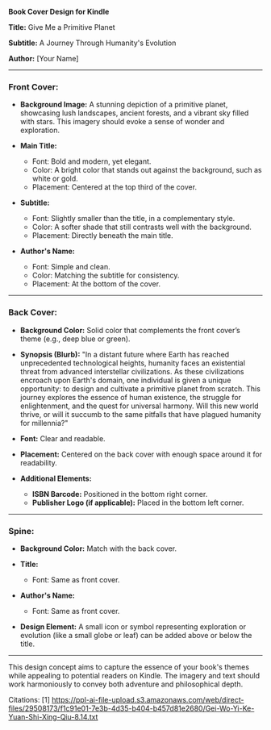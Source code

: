 **Book Cover Design for Kindle**

**Title:** Give Me a Primitive Planet

**Subtitle:** A Journey Through Humanity's Evolution

**Author:** [Your Name]

---

### Front Cover:

- **Background Image:** A stunning depiction of a primitive planet, showcasing lush landscapes, ancient forests, and a vibrant sky filled with stars. This imagery should evoke a sense of wonder and exploration.

- **Main Title:** 
  - Font: Bold and modern, yet elegant. 
  - Color: A bright color that stands out against the background, such as white or gold.
  - Placement: Centered at the top third of the cover.

- **Subtitle:** 
  - Font: Slightly smaller than the title, in a complementary style.
  - Color: A softer shade that still contrasts well with the background.
  - Placement: Directly beneath the main title.

- **Author's Name:** 
  - Font: Simple and clean.
  - Color: Matching the subtitle for consistency.
  - Placement: At the bottom of the cover.

---

### Back Cover:

- **Background Color:** Solid color that complements the front cover’s theme (e.g., deep blue or green).

- **Synopsis (Blurb):**
  "In a distant future where Earth has reached unprecedented technological heights, humanity faces an existential threat from advanced interstellar civilizations. As these civilizations encroach upon Earth's domain, one individual is given a unique opportunity: to design and cultivate a primitive planet from scratch. This journey explores the essence of human existence, the struggle for enlightenment, and the quest for universal harmony. Will this new world thrive, or will it succumb to the same pitfalls that have plagued humanity for millennia?"

- **Font:** Clear and readable.
- **Placement:** Centered on the back cover with enough space around it for readability.

- **Additional Elements:**
  - **ISBN Barcode:** Positioned in the bottom right corner.
  - **Publisher Logo (if applicable):** Placed in the bottom left corner.

---

### Spine:

- **Background Color:** Match with the back cover.
  
- **Title:** 
  - Font: Same as front cover.
  
- **Author's Name:** 
  - Font: Same as front cover.

- **Design Element:** A small icon or symbol representing exploration or evolution (like a small globe or leaf) can be added above or below the title.

---

This design concept aims to capture the essence of your book's themes while appealing to potential readers on Kindle. The imagery and text should work harmoniously to convey both adventure and philosophical depth.

Citations:
[1] https://ppl-ai-file-upload.s3.amazonaws.com/web/direct-files/29508173/f1c91e01-7e3b-4d35-b404-b457d81e2680/Gei-Wo-Yi-Ke-Yuan-Shi-Xing-Qiu-8.14.txt
